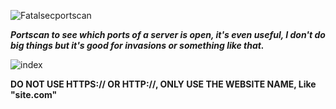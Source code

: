 ![Fatalsecportscan](https://i.ibb.co/YDT9dq9/Fatalsecportscan.png)



***Portscan to see which ports of a server is open, it's even useful, I don't do big things but it's good for invasions or something like that.***

![index](https://i.ibb.co/g7CvXKT/index.jpg)


**DO NOT USE HTTPS:// OR HTTP://, ONLY USE THE WEBSITE NAME, Like "site.com"**
